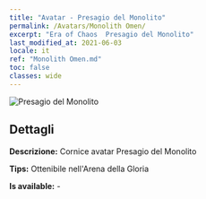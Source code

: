 ```yaml
---
title: "Avatar - Presagio del Monolito"
permalink: /Avatars/Monolith Omen/
excerpt: "Era of Chaos  Presagio del Monolito"
last_modified_at: 2021-06-03
locale: it
ref: "Monolith Omen.md"
toc: false
classes: wide
---
```

 ![Presagio del Monolito](/images/a/avatarFrame_85.png)

## Dettagli

 **Descrizione:** Cornice avatar Presagio del Monolito 

 **Tips:** Ottenibile nell'Arena della Gloria 

 **Is available:**  - 

